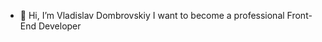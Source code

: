- 👋 Hi, I’m Vladislav Dombrovskiy
I want to become a professional Front-End Developer

<!---
Snekuser/Snekuser is a ✨ special ✨ repository because its `README.md` (this file) appears on your GitHub profile.
You can click the Preview link to take a look at your changes.
--->
